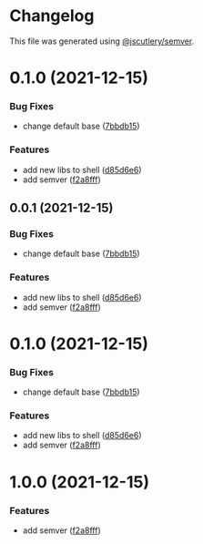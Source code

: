 # Changelog

This file was generated using [@jscutlery/semver](https://github.com/jscutlery/semver).

# 0.1.0 (2021-12-15)


### Bug Fixes

* change default base ([7bbdb15](https://github.com/bndF1/nx-bnd/commit/7bbdb153842619e150b0ffdb698baa3ad970533b))


### Features

* add new libs to shell ([d85d6e6](https://github.com/bndF1/nx-bnd/commit/d85d6e63edb7605dbcb0ed91dc19a7f0193893cb))
* add semver ([f2a8fff](https://github.com/bndF1/nx-bnd/commit/f2a8fffb9480f82115c03e71594da3b0f7684f1f))



## 0.0.1 (2021-12-15)


### Bug Fixes

* change default base ([7bbdb15](https://github.com/bndF1/nx-bnd/commit/7bbdb153842619e150b0ffdb698baa3ad970533b))


### Features

* add new libs to shell ([d85d6e6](https://github.com/bndF1/nx-bnd/commit/d85d6e63edb7605dbcb0ed91dc19a7f0193893cb))
* add semver ([f2a8fff](https://github.com/bndF1/nx-bnd/commit/f2a8fffb9480f82115c03e71594da3b0f7684f1f))



# 0.1.0 (2021-12-15)


### Bug Fixes

* change default base ([7bbdb15](https://github.com/bndF1/nx-bnd/commit/7bbdb153842619e150b0ffdb698baa3ad970533b))


### Features

* add new libs to shell ([d85d6e6](https://github.com/bndF1/nx-bnd/commit/d85d6e63edb7605dbcb0ed91dc19a7f0193893cb))
* add semver ([f2a8fff](https://github.com/bndF1/nx-bnd/commit/f2a8fffb9480f82115c03e71594da3b0f7684f1f))



# 1.0.0 (2021-12-15)


### Features

* add semver ([f2a8fff](https://github.com/bndF1/nx-bnd/commit/f2a8fffb9480f82115c03e71594da3b0f7684f1f))

